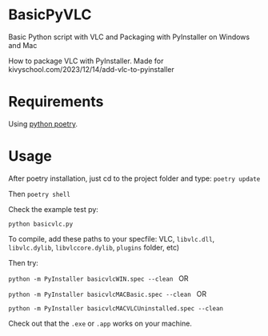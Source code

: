 # BasicPyVLC
Basic Python script with VLC and Packaging with PyInstaller on Windows and Mac

How to package VLC with PyInstaller. Made for kivyschool.com/2023/12/14/add-vlc-to-pyinstaller

# Requirements

Using [python poetry](https://python-poetry.org/).

# Usage

After poetry installation, just cd to the project folder and type: `poetry update` 

Then `poetry shell`

Check the example test py:

`python basicvlc.py`

To compile, add these paths to your specfile: VLC, `libvlc.dll`, `libvlc.dylib`, `libvlccore.dylib`, `plugins` folder, etc)

Then try:

`python -m PyInstaller basicvlcWIN.spec --clean ` OR 

`python -m PyInstaller basicvlcMACBasic.spec --clean ` OR

`python -m PyInstaller basicvlcMACVLCUninstalled.spec --clean ` 

Check out that the `.exe` or `.app` works on your machine.


